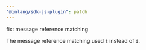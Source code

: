 ```yaml
---
"@inlang/sdk-js-plugin": patch
---
```


fix: message reference matching

The message reference matching used `t` instead of `i`.